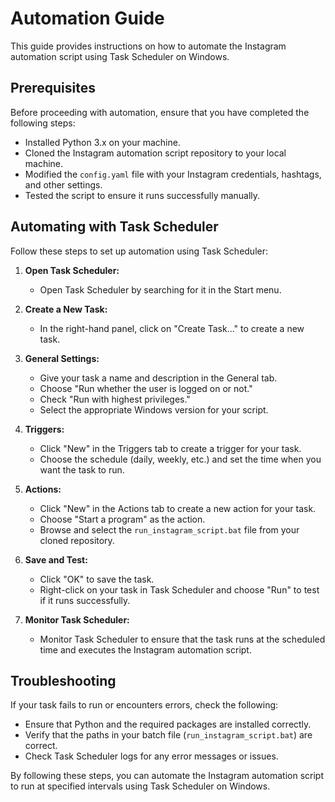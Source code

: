 # Automation Guide

This guide provides instructions on how to automate the Instagram automation script using Task Scheduler on Windows.

## Prerequisites

Before proceeding with automation, ensure that you have completed the following steps:
- Installed Python 3.x on your machine.
- Cloned the Instagram automation script repository to your local machine.
- Modified the `config.yaml` file with your Instagram credentials, hashtags, and other settings.
- Tested the script to ensure it runs successfully manually.

## Automating with Task Scheduler

Follow these steps to set up automation using Task Scheduler:

1. **Open Task Scheduler:**
   - Open Task Scheduler by searching for it in the Start menu.

2. **Create a New Task:**
   - In the right-hand panel, click on "Create Task..." to create a new task.

3. **General Settings:**
   - Give your task a name and description in the General tab.
   - Choose "Run whether the user is logged on or not."
   - Check "Run with highest privileges."
   - Select the appropriate Windows version for your script.

4. **Triggers:**
   - Click "New" in the Triggers tab to create a trigger for your task.
   - Choose the schedule (daily, weekly, etc.) and set the time when you want the task to run.

5. **Actions:**
   - Click "New" in the Actions tab to create a new action for your task.
   - Choose "Start a program" as the action.
   - Browse and select the `run_instagram_script.bat` file from your cloned repository.

6. **Save and Test:**
   - Click "OK" to save the task.
   - Right-click on your task in Task Scheduler and choose "Run" to test if it runs successfully.

7. **Monitor Task Scheduler:**
   - Monitor Task Scheduler to ensure that the task runs at the scheduled time and executes the Instagram automation script.

## Troubleshooting

If your task fails to run or encounters errors, check the following:
- Ensure that Python and the required packages are installed correctly.
- Verify that the paths in your batch file (`run_instagram_script.bat`) are correct.
- Check Task Scheduler logs for any error messages or issues.

By following these steps, you can automate the Instagram automation script to run at specified intervals using Task Scheduler on Windows.
